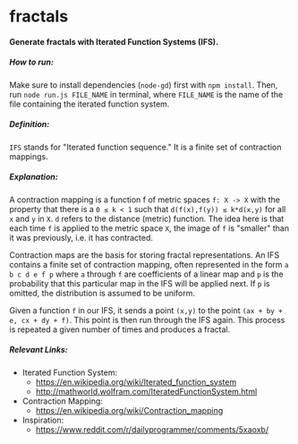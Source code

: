 # fractals

#### Generate fractals with Iterated Function Systems (IFS).

##### How to run:
Make sure to install dependencies (`node-gd`) first with `npm install`. Then,
run `node run.js FILE_NAME` in terminal, where `FILE_NAME` is the name of the
file containing the iterated function system.

##### Definition:
`IFS` stands for "Iterated function sequence." It is a finite set of
contraction mappings.

##### Explanation:
A contraction mapping is a function f of metric spaces
`f: X -> X` with the property that there is a `0 ≤ k < 1` such that
`d(f(x),f(y)) ≤ k*d(x,y)` for all `x` and `y` in `X`. `d` refers to the distance
(metric) function. The idea here is that each time `f` is applied to the metric
space `X`, the image of `f` is "smaller" than it was previously, i.e. it has
contracted.

Contraction maps are the basis for storing fractal representations. An IFS
contains a finite set of contraction mapping, often represented in the form
`a b c d e f p` where `a` through `f` are coefficients of a linear map and `p`
is the probability that this particular map in the IFS will be applied next. If
`p` is omitted, the distribution is assumed to be uniform.

Given a function `f` in our IFS, it sends a point ``(x,y)`` to the point
`(ax + by + e, cx + dy + f)`. This point is then run through the IFS again.
This process is repeated a given number of times and produces a fractal.

##### Relevant Links:
  * Iterated Function System:
    * https://en.wikipedia.org/wiki/Iterated_function_system
    * http://mathworld.wolfram.com/IteratedFunctionSystem.html
  * Contraction Mapping:
    * https://en.wikipedia.org/wiki/Contraction_mapping
  * Inspiration:
    * https://www.reddit.com/r/dailyprogrammer/comments/5xaoxb/
